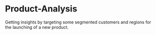 # Product-Analysis
Getting insights by targeting some segmented customers and regions for the launching of a new product.
